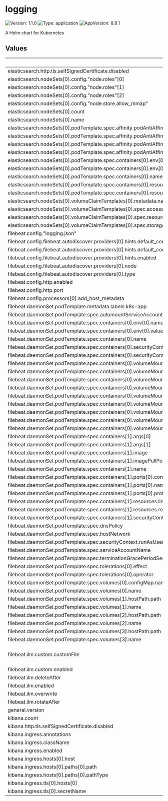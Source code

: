 # logging

![Version: 1.1.0](https://img.shields.io/badge/Version-1.1.0-informational?style=flat-square) ![Type: application](https://img.shields.io/badge/Type-application-informational?style=flat-square) ![AppVersion: 8.9.1](https://img.shields.io/badge/AppVersion-8.9.1-informational?style=flat-square)

A Helm chart for Kubernetes

## Values

| Key | Type | Default | Description |
|-----|------|---------|-------------|
| elasticsearch.http.tls.selfSignedCertificate.disabled | bool | `true` |  |
| elasticsearch.nodeSets[0].config."node.roles"[0] | string | `"master"` |  |
| elasticsearch.nodeSets[0].config."node.roles"[1] | string | `"data"` |  |
| elasticsearch.nodeSets[0].config."node.roles"[2] | string | `"ingest"` |  |
| elasticsearch.nodeSets[0].config."node.store.allow_mmap" | bool | `false` |  |
| elasticsearch.nodeSets[0].count | int | `3` |  |
| elasticsearch.nodeSets[0].name | string | `"main-node"` |  |
| elasticsearch.nodeSets[0].podTemplate.spec.affinity.podAntiAffinity.requiredDuringSchedulingIgnoredDuringExecution[0].labelSelector.matchExpressions[0].key | string | `"common.k8s.elastic.co/type"` |  |
| elasticsearch.nodeSets[0].podTemplate.spec.affinity.podAntiAffinity.requiredDuringSchedulingIgnoredDuringExecution[0].labelSelector.matchExpressions[0].operator | string | `"In"` |  |
| elasticsearch.nodeSets[0].podTemplate.spec.affinity.podAntiAffinity.requiredDuringSchedulingIgnoredDuringExecution[0].labelSelector.matchExpressions[0].values[0] | string | `"elasticsearch"` |  |
| elasticsearch.nodeSets[0].podTemplate.spec.affinity.podAntiAffinity.requiredDuringSchedulingIgnoredDuringExecution[0].topologyKey | string | `"kubernetes.io/hostname"` |  |
| elasticsearch.nodeSets[0].podTemplate.spec.containers[0].env[0].name | string | `"ES_JAVA_OPTS"` |  |
| elasticsearch.nodeSets[0].podTemplate.spec.containers[0].env[0].value | string | `"-Xms2g -Xmx2g"` |  |
| elasticsearch.nodeSets[0].podTemplate.spec.containers[0].name | string | `"elasticsearch"` |  |
| elasticsearch.nodeSets[0].podTemplate.spec.containers[0].resources.limits.cpu | int | `1` |  |
| elasticsearch.nodeSets[0].podTemplate.spec.containers[0].resources.limits.memory | string | `"4Gi"` |  |
| elasticsearch.nodeSets[0].volumeClaimTemplates[0].metadata.name | string | `"elasticsearch-data"` |  |
| elasticsearch.nodeSets[0].volumeClaimTemplates[0].spec.accessModes[0] | string | `"ReadWriteOnce"` |  |
| elasticsearch.nodeSets[0].volumeClaimTemplates[0].spec.resources.requests.storage | string | `"200G"` |  |
| elasticsearch.nodeSets[0].volumeClaimTemplates[0].spec.storageClassName | string | `"cinder-rbd"` |  |
| filebeat.config."logging.json" | bool | `true` |  |
| filebeat.config.filebeat.autodiscover.providers[0].hints.default_config.paths[0] | string | `"/var/log/containers/*${data.kubernetes.container.id}.log"` |  |
| filebeat.config.filebeat.autodiscover.providers[0].hints.default_config.type | string | `"container"` |  |
| filebeat.config.filebeat.autodiscover.providers[0].hints.enabled | bool | `true` |  |
| filebeat.config.filebeat.autodiscover.providers[0].node | string | `"${NODE_NAME}"` |  |
| filebeat.config.filebeat.autodiscover.providers[0].type | string | `"kubernetes"` |  |
| filebeat.config.http.enabled | bool | `true` |  |
| filebeat.config.http.port | int | `5066` |  |
| filebeat.config.processors[0].add_host_metadata | object | `{}` |  |
| filebeat.daemonSet.podTemplate.metadata.labels.k8s-app | string | `"filebeat"` |  |
| filebeat.daemonSet.podTemplate.spec.automountServiceAccountToken | bool | `true` |  |
| filebeat.daemonSet.podTemplate.spec.containers[0].env[0].name | string | `"NODE_NAME"` |  |
| filebeat.daemonSet.podTemplate.spec.containers[0].env[0].valueFrom.fieldRef.fieldPath | string | `"spec.nodeName"` |  |
| filebeat.daemonSet.podTemplate.spec.containers[0].name | string | `"filebeat"` |  |
| filebeat.daemonSet.podTemplate.spec.containers[0].securityContext.privileged | bool | `true` |  |
| filebeat.daemonSet.podTemplate.spec.containers[0].securityContext.runAsUser | int | `0` |  |
| filebeat.daemonSet.podTemplate.spec.containers[0].volumeMounts[0].mountPath | string | `"/etc/filebeat-ilm.json"` |  |
| filebeat.daemonSet.podTemplate.spec.containers[0].volumeMounts[0].name | string | `"ilmconfig"` |  |
| filebeat.daemonSet.podTemplate.spec.containers[0].volumeMounts[0].subPath | string | `"filebeat-ilm.json"` |  |
| filebeat.daemonSet.podTemplate.spec.containers[0].volumeMounts[1].mountPath | string | `"/var/log/containers"` |  |
| filebeat.daemonSet.podTemplate.spec.containers[0].volumeMounts[1].name | string | `"varlogcontainers"` |  |
| filebeat.daemonSet.podTemplate.spec.containers[0].volumeMounts[2].mountPath | string | `"/var/log/pods"` |  |
| filebeat.daemonSet.podTemplate.spec.containers[0].volumeMounts[2].name | string | `"varlogpods"` |  |
| filebeat.daemonSet.podTemplate.spec.containers[0].volumeMounts[3].mountPath | string | `"/var/lib/docker/containers"` |  |
| filebeat.daemonSet.podTemplate.spec.containers[0].volumeMounts[3].name | string | `"varlibdockercontainers"` |  |
| filebeat.daemonSet.podTemplate.spec.containers[1].args[0] | string | `"-l=error"` |  |
| filebeat.daemonSet.podTemplate.spec.containers[1].args[1] | string | `"-p=5066"` |  |
| filebeat.daemonSet.podTemplate.spec.containers[1].image | string | `"sepa/beats-exporter:220124"` |  |
| filebeat.daemonSet.podTemplate.spec.containers[1].imagePullPolicy | string | `"Always"` |  |
| filebeat.daemonSet.podTemplate.spec.containers[1].name | string | `"beats-exporter"` |  |
| filebeat.daemonSet.podTemplate.spec.containers[1].ports[0].containerPort | int | `8080` |  |
| filebeat.daemonSet.podTemplate.spec.containers[1].ports[0].name | string | `"metrics"` |  |
| filebeat.daemonSet.podTemplate.spec.containers[1].ports[0].protocol | string | `"TCP"` |  |
| filebeat.daemonSet.podTemplate.spec.containers[1].resources.limits.memory | string | `"64Mi"` |  |
| filebeat.daemonSet.podTemplate.spec.containers[1].resources.requests.memory | string | `"64Mi"` |  |
| filebeat.daemonSet.podTemplate.spec.containers[1].securityContext.runAsUser | int | `1000` |  |
| filebeat.daemonSet.podTemplate.spec.dnsPolicy | string | `"ClusterFirstWithHostNet"` |  |
| filebeat.daemonSet.podTemplate.spec.hostNetwork | bool | `true` |  |
| filebeat.daemonSet.podTemplate.spec.securityContext.runAsUser | int | `0` |  |
| filebeat.daemonSet.podTemplate.spec.serviceAccountName | string | `"filebeat"` |  |
| filebeat.daemonSet.podTemplate.spec.terminationGracePeriodSeconds | int | `30` |  |
| filebeat.daemonSet.podTemplate.spec.tolerations[0].effect | string | `"NoSchedule"` |  |
| filebeat.daemonSet.podTemplate.spec.tolerations[0].operator | string | `"Exists"` |  |
| filebeat.daemonSet.podTemplate.spec.volumes[0].configMap.name | string | `"filebeat-ilm"` |  |
| filebeat.daemonSet.podTemplate.spec.volumes[0].name | string | `"ilmconfig"` |  |
| filebeat.daemonSet.podTemplate.spec.volumes[1].hostPath.path | string | `"/var/log/containers"` |  |
| filebeat.daemonSet.podTemplate.spec.volumes[1].name | string | `"varlogcontainers"` |  |
| filebeat.daemonSet.podTemplate.spec.volumes[2].hostPath.path | string | `"/var/log/pods"` |  |
| filebeat.daemonSet.podTemplate.spec.volumes[2].name | string | `"varlogpods"` |  |
| filebeat.daemonSet.podTemplate.spec.volumes[3].hostPath.path | string | `"/var/lib/docker/containers"` |  |
| filebeat.daemonSet.podTemplate.spec.volumes[3].name | string | `"varlibdockercontainers"` |  |
| filebeat.ilm.custom.customFile | string | `"policy:\n  phases:\n    hot:\n      min_age: 0ms\n      actions:\n        rollover:\n          max_age: 7d\n    delete:\n      min_age: 53d\n      actions:\n        delete: {}\n"` |  |
| filebeat.ilm.custom.enabled | bool | `false` |  |
| filebeat.ilm.deleteAfter | string | `"21d"` |  |
| filebeat.ilm.enabled | bool | `true` |  |
| filebeat.ilm.overwrite | bool | `true` |  |
| filebeat.ilm.rotateAfter | string | `"7d"` |  |
| general.version | string | `"8.9.1"` |  |
| kibana.count | int | `1` |  |
| kibana.http.tls.selfSignedCertificate.disabled | bool | `true` |  |
| kibana.ingress.annotations | object | `{}` |  |
| kibana.ingress.className | string | `""` |  |
| kibana.ingress.enabled | bool | `true` |  |
| kibana.ingress.hosts[0].host | string | `"kibana.example.local"` |  |
| kibana.ingress.hosts[0].paths[0].path | string | `"/"` |  |
| kibana.ingress.hosts[0].paths[0].pathType | string | `"ImplementationSpecific"` |  |
| kibana.ingress.tls[0].hosts[0] | string | `"kibana.example.local"` |  |
| kibana.ingress.tls[0].secretName | string | `"example-tls"` |  |
